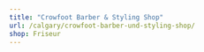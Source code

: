 ```yaml
---
title: "Crowfoot Barber & Styling Shop"
url: /calgary/crowfoot-barber-und-styling-shop/
shop: Friseur
---
```

